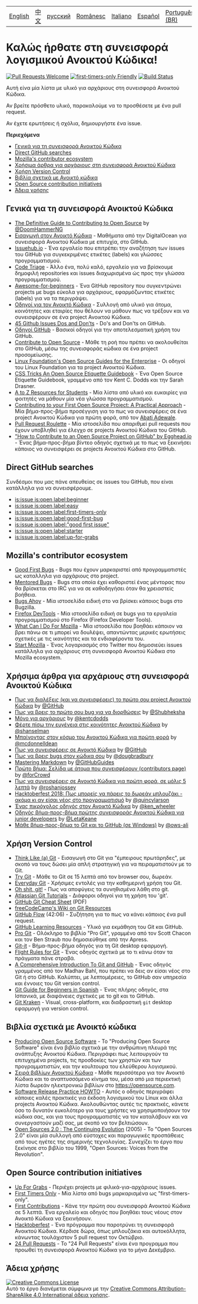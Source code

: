 <table>
    <tr>
        <!-- Do not translate this table -->
        <td><a href="./README.md"> English </a></td>
        <td><a href="./README-CN.md"> 中文 </a></td>
        <td><a href="./README-RU.md"> русский </a></td>
        <td><a href="./README-RO.md"> Românesc </a></td>
        <td><a href="./README-IT.md"> Italiano </a></td>
        <td><a href="./README-ES.md"> Español </a></td>
        <td><a href="./README-pt-BR.md"> Português (BR) </a></td>
        <td><a href="./README-DE.md"> Deutsch </a></td>
		<td><a href="./README-GR.md"> Ελληνικά </a></td>
        <td><a href="./README-FR.md"> Français </a></td>
    </tr>
</table>

# Καλώς ήρθατε στη συνεισφορά λογισμικού Ανοικτού Κώδικα!

[![Pull Requests Welcome](https://img.shields.io/badge/PRs-welcome-brightgreen.svg?style=flat)](http://makeapullrequest.com)
[![first-timers-only Friendly](https://img.shields.io/badge/first--timers--only-friendly-blue.svg)](http://www.firsttimersonly.com/)
[![Build Status](https://travis-ci.org/freeCodeCamp/how-to-contribute-to-open-source.svg?branch=master)](https://travis-ci.org/freeCodeCamp/how-to-contribute-to-open-source)

Αυτή είνα μία λίστα με υλικό για αρχάριους στη συνεισφορά Ανοικτού Κώδικα.

Αν βρείτε πρόσθετο υλικό, παρακαλούμε να το προσθέσετε με ένα pull request.

Αν έχετε ερωτήσεις ή σχόλια, δημιουργήστε ένα issue.

**Περιεχόμενα**
- [Γενικά για τη συνεισφορά Ανοικτού Κώδικα](#contributing-to-open-source-in-general)
- [Direct GitHub searches](#direct-github-searches)
- [Mozilla's contributor ecosystem](#mozillas-contributor-ecosystem)
- [Χρήσιμα άρθρα για αρχάριους στη συνεισφορά Ανοικτού Κώδικα](#useful-articles-for-new-open-source-contributors)
- [Χρήση Version Control](#using-version-control)
- [Βιβλία σχετικά με Ανοικτό κώδικα](#open-source-books)
- [Open Source contribution initiatives](#open-source-contribution-initiatives)
- [Άδεια χρήσης](#license)

## Γενικά για τη συνεισφορά Ανοικτού Κώδικα
- [The Definitive Guide to Contributing to Open Source](https://medium.freecodecamp.org/the-definitive-guide-to-contributing-to-open-source-900d5f9f2282) by [@DoomHammerNG](https://twitter.com/DoomHammerNG)
- [Εισαγωγή στον Ανοικτό Κώδικα](https://www.digitalocean.com/community/tutorial_series/an-introduction-to-open-source) - Μαθήματα από την DigitalOcean για συνεισφορά Ανοικτού Κώδικα με επιτυχία, στο GitHub.
- [Issuehub.io](http://issuehub.io/) - Ένα εργαλείο που επιτρέπει την αναζήτηση των issues του GitHub για συγκεκριμένες ετικέτες (labels) και γλώσσες προγραμματισμού.
- [Code Triage](https://www.codetriage.com/) - Άλλο ένα, πολύ καλό, εργαλείο για να βρίσκουμε δημοφιλή repositories και issues διαχωρισμένα ώς προς την γλώσσα προγραμματισμού.
- [Awesome-for-beginners](https://github.com/MunGell/awesome-for-beginners) - Ένα GitHub repository που συγκεντρώνει projects με bugs εύκολα για αρχάριους, εφαρμόζωντας ετικέτες (labels) για να τα περιγράψει.
- [Οδηγοί για τον Ανοικτό Κώδικα](https://opensource.guide/) - Συλλογή από υλικό για άτομα, κοινότητες και εταιρίες που θέλουν να μάθουν πως να τρέξουν και να συνεισφέρουν σε ένα project Ανοικτού Κώδικα.
- [45 Github Issues Dos and Don’ts](https://hackernoon.com/45-github-issues-dos-and-donts-dfec9ab4b612) - Do's and Don'ts on GitHub.
- [Οδηγοί GitHub](https://guides.github.com/) - Βασικοί οδηγοί για την αποτελεσματική χρήση του GitHub.
- [Contribute to Open Source](https://github.com/danthareja/contribute-to-open-source) - Μάθε τη ροή που πρέπει να ακολουθείται στο GitHub, μέσω της συνεισφοράς κώδικα σε ένα project προσομείωσης.
- [Linux Foundation's Open Source Guides for the Enterprise](https://www.linuxfoundation.org/resources/open-source-guides/) - Οι οδηγοί του Linux Foundation για τα project Ανοικτού Κώδικα.
- [CSS Tricks An Open Source Etiquette Guidebook](https://css-tricks.com/open-source-etiquette-guidebook/) - Ένα Open Source Etiquette Guidebook, γραμμένο από τον Kent C. Dodds και την Sarah Drasner.
- [A to Z Resources for Students](https://github.com/dipakkr/A-to-Z-Resources-for-Students) - Μία λίστα από υλικό και ευκαιρίες για φοιτητές να μάθουν μία νέα γλώσσα προγραμματισμού.
- [Contributing to your First Open Source Project: A Practical Approach](https://blog.devcenter.co/contributing-to-your-first-open-source-project-a-practical-approach-1928c4cbdae) - Μία βήμα-προς-βήμα προσέγγιση για το πως να συνεισφέρεις σε ένα project Ανοικτού Κώδικα για πρώτη φορά, από τον [Abati Adewale](https://www.acekyd.com).
- [Pull Request Roulette](http://www.pullrequestroulette.com/) - Μία ιστοσελίδα που απαριθμεί pull requests που έχουν υποβληθεί για έλεγχο σε projects Ανοικτού Κώδικα του GitHub.
- ["How to Contribute to an Open Source Project on GitHub" by Egghead.io](https://egghead.io/courses/how-to-contribute-to-an-open-source-project-on-github) - Ένας βήμα-προς-βήμα βίντεο οδηγός σχετικά με το πως να ξεκινήσει κάποιος να συνεισφέρει σε projects Ανοικτού Κώδικα στο GitHub.

## Direct GitHub searches
Συνδέσμοι που μας πάνε απευθείας σε issues του GitHub, που είναι κατάλληλα για να συνεισφέρουμε.
- [is:issue is:open label:beginner](https://github.com/search?utf8=%E2%9C%93&q=is%3Aissue+is%3Aopen+label%3Abeginner)
- [is:issue is:open label:easy](https://github.com/search?utf8=%E2%9C%93&q=is%3Aissue+is%3Aopen+label%3Aeasy)
- [is:issue is:open label:first-timers-only](https://github.com/search?utf8=%E2%9C%93&q=is%3Aissue+is%3Aopen+label%3Afirst-timers-only)
- [is:issue is:open label:good-first-bug](https://github.com/search?utf8=%E2%9C%93&q=is%3Aissue+is%3Aopen+label%3Agood-first-bug)
- [is:issue is:open label:"good first issue"](https://github.com/search?utf8=%E2%9C%93&q=is%3Aissue+is%3Aopen+label%3A"good+first+issue")
- [is:issue is:open label:starter](https://github.com/search?utf8=%E2%9C%93&q=is%3Aissue+is%3Aopen+label%3Astarter)
- [is:issue is:open label:up-for-grabs](https://github.com/search?utf8=%E2%9C%93&q=is%3Aissue+is%3Aopen+label%3Aup-for-grabs)

## Mozilla's contributor ecosystem
- [Good First Bugs](https://bugzil.la/sw:%22[good%20first%20bug]%22&limit=0) - Bugs που έχουν μαρκαριστεί από προγραμματιστές ως καταλληλα για αρχάριους στο project.
- [Mentored Bugs](https://bugzilla.mozilla.org/buglist.cgi?quicksearch=mentor%3A%40) - Bugs στα οποία έχει καθοριστεί ένας μέντορας που θα βρίσκεται στο IRC για να σε καθοδηγήσει όταν θα χρειαστείς βοήθεια.
- [Bugs Ahoy](http://www.joshmatthews.net/bugsahoy/) - Μία ιστοσελίδα ειδική στο να βρίσκει κάποιος bugs στο Bugzilla.
- [Firefox DevTools](http://firefox-dev.tools/) - Μία ιστοσελίδα ειδική σε bugs για τα εργαλεία προγραμματισμού στο Firefox (Firefox Developer Tools).
- [What Can I Do For Mozilla](http://whatcanidoformozilla.org/) - Μία ιστοσελίδα που βοηθάει κάποιον να βρει πάνω σε τι μπορεί να δουλέψει, απαντώντας μερικές ερωτήσεις σχετικές με τις ικανότητες και τα ενδιαφέροντα του.
- [Start Mozilla](https://twitter.com/StartMozilla) - Ένας λογαριασμός στο Twitter που δημοσιεύει issues κατάλληλα για αρχάριους στη συνεισφορά Ανοικτού Κώδικα στο Mozilla ecosystem.

## Χρήσιμα άρθρα για αρχάριους στη συνεισφορά Ανοικτού Κώδικα
- [Πως να διαλέξεις (και να συνεισφέρεις) το πρώτο σου project Ανοικτού Κώδικα](https://github.com/collections/choosing-projects) by [@GitHub](https://github.com/github)
- [Πως να βρεις το πρώτο σου bug για να διορθώσεις](https://medium.freecodecamp.org/finding-your-first-open-source-project-or-bug-to-work-on-1712f651e5ba#.slc8i2h1l) by [@Shubheksha](https://github.com/Shubheksha)
- [Μόνο για αρχάριους](https://kentcdodds.com/blog/first-timers-only) by [@kentcdodds](https://github.com/kentcdodds)
- [Φέρτε πίσω την ευγένεια στις κοινότητες Ανοικτού Κώδικα](http://www.hanselman.com/blog/BringKindnessBackToOpenSource.aspx) by [@shanselman](https://github.com/shanselman)
- [Μπαίνοντας στον κόσμο του Ανοικτού Κώδικα για πρώτη φορά](https://www.nearform.com/blog/getting-into-open-source-for-the-first-time/) by [@mcdonnelldean](https://github.com/mcdonnelldean)
- [Πως να συνεισφέρεις σε Ανοικτό Κώδικα](https://opensource.guide/how-to-contribute/) by [@GitHub](https://github.com/github)
- [Πως να βρεις bugs στον κώδικα σου](https://8thlight.com/blog/doug-bradbury/2016/06/29/how-to-find-bug-in-your-code.html) by [@dougbradbury](https://twitter.com/dougbradbury)
- [Mastering Markdown](https://guides.github.com/features/mastering-markdown/) by [@GitHubGuides](https://guides.github.com/)
- [Πρώτο βήμα: Σελίδα με άτομα που συνεισφέρουν (contributors page)](https://medium.com/@forCrowd/first-mission-contributors-page-df24e6e70705#.2v2g0no29) by [@forCrowd](https://github.com/forCrowd)
- [Πως να συνεισφέρεις σε Ανοικτό Κώδικα για πρώτη φορά, σε μόλις 5 λεπτά](https://medium.freecodecamp.org/how-to-make-your-first-open-source-contribution-in-just-5-minutes-aaad1fc59c9a) by [@roshanjossey](https://medium.freecodecamp.org/@roshanjossey)
- [Hacktoberfest 2018: Πως μπορείς να πάρεις το δωρεάν μπλουζάκι - ακόμα κι αν είσαι νέος στο προγραμματισμό](https://medium.freecodecamp.org/hacktoberfest-2018-how-you-can-get-your-free-shirt-even-if-youre-new-to-coding-96080dd0b01b) by [@quincylarson](https://medium.freecodecamp.org/@quincylarson)
- [Ένας πικρόχολος οδηγός στον Ανοικτό Κώδικα](https://medium.com/codezillas/a-bitter-guide-to-open-source-a8e3b6a3c1c4) by [@ken_wheeler](https://medium.com/@ken_wheeler)
- [Οδηγός βήμα-προς-βήμα πρώτης συνεισφοράς Ανοικτού Κώδικα για junior developers](https://hackernoon.com/contributing-to-open-source-the-sharks-are-photoshopped-47e22db1ab86) by [@LetaKeane](http://www.letakeane.com/)
- [Μάθε βήμα-προς-βήμα το Git και το GitHub (σε Windows)](https://medium.com/@ows_ali/be93518e06dc) by [@ows-ali](https://medium.com/@ows_ali)

## Χρήση Version Control
- [Think Like (a) Git](http://think-like-a-git.net/) - Εισαγωγή στο Git για "έμπειρους πρωτάρηδες", με σκοπό να τους δώσει μία απλή στρατηγική για να πειραματιστούν με το Git.
- [Try Git](https://try.github.io/) - Μάθε το Git σε 15 λεπτά από τον browser σου, δωρεάν.
- [Everyday Git](https://git-scm.com/docs/giteveryday) - Χρήσιμες εντολές για την καθημερινή χρήση του Git.
- [Oh shit, git!](http://ohshitgit.com/) - Πως να αποφύγεις τα συνηθισμένα λάθη στο git.
- [Atlassian Git Tutorials](https://www.atlassian.com/git/tutorials/) - Διάφοροι οδηγοί για τη χρήση του 'git'.
- [GitHub Git Cheat Sheet](https://education.github.com/git-cheat-sheet-education.pdf) (PDF)
- [freeCodeCamp's Wiki on Git Resources](https://forum.freecodecamp.org/t/wiki-git-resources/13136)
- [GitHub Flow](https://www.youtube.com/watch?v=juLIxo42A_s) (42:06) - Συζήτηση για το πως να κάνει κάποιος ένα pull request.
- [GitHub Learning Resources](https://help.github.com/articles/git-and-github-learning-resources/) - Υλικό για εκμάθηση του Git και GitHub.
- [Pro Git](https://git-scm.com/book/en/v2) - Ολόκληρο το βιβλίο "Pro Git", γραμμένο από τον Scott Chacon και τον Ben Straub που δημοσιεύθηκε από την Apress.
- [Git-it](https://github.com/jlord/git-it-electron) - Βήμα-προς-βήμα οδηγός για τη Git desktop εφαρμογή.
- [Flight Rules for Git](https://github.com/k88hudson/git-flight-rules) - Ένας οδηγός σχετικά με το τι κάνω όταν τα πράγματα πάνε στραβά.
- [A Comprehensive Introduction To Git and GitHub](https://codeburst.io/git-good-part-a-e0d826286a2a) - Ένας οδηγός γραμμένος από τον Madhav Bahl, που πρέπει να δεις αν είσαι νέος στο Git ή στο GitHub. Καλύπτει, με λεπτομέρειες, το GitHub σαν υπηρεσία και έννοιες του Git version control.
- [Git Guide for Beginners in Spanish](https://platzi.github.io/git-slides/#/) - Ένας πλήρης οδηγός, στα Ισπανικά, με διαφάνειες σχετικές με το git και το GitHub.
- [Git Kraken](https://www.gitkraken.com/git-client) - Visual, cross-platform, και διαδραστική `git` desktop εφαρμογή για version control.

## Βιβλία σχετικά με Ανοικτό κώδικα
- [Producing Open Source Software](http://producingoss.com/) - Το "Producing Open Source Software" είναι ένα βιβλίο σχετικά με την ανθρώπινη πλευρά της ανάπτυξης Ανοικτού Κώδικα. Περιγράφει πως λειτουργούν τα επιτυχημένα projects, τις προσδοκίες των χρηστών και των προγραμματιστών, και την κουλτουρα του ελεύθερου λογισμικού.
- [Σειρά βιβλίων Ανοικτού Κώδικα](https://opensource.com/resources/ebooks) - Μάθε περισσότερα για τον Ανοικτό Κώδικα και το αναπτυσσόμενο κίνημα του, μέσα από μια περιεκτική λίστα δωρεάν ηλεκτρονικώ βιβλίων στο https://opensource.com.
- [Software Release Practice HOWTO](http://en.tldp.org/HOWTO/Software-Release-Practice-HOWTO/) - Αυτός ο οδηγός περιγράφει κάποιες καλές πρακτικές για έκδοση λογισμικού του Linux και άλλα projects Ανοικτού Κώδικα. Ακολουθώντας αυτές τις πρακτικές, κάνετε όσο το δυνατόν ευκολότερο για τους χρήστες να χρησιμοποιήσουν τον κώδικα σας, και για τους προγραμματιστές να τον καταλάβουν και να συνεργαστούν μαζί σας, με σκοπό να τον βελτιώσουν.
- [Open Sources 2.0 : The Continuing Evolution](https://archive.org/details/opensources2.000diborich) (2005) - Το "Open Sources 2.0" είναι μία συλλογή από εύστοχες και παραγωγικές προσπάθειες από τους ηγέτες της σημερινής τεχνολογίας. Συνεχίζει το έργο που ξεκίνησε στο βιβλίο του 1999, "Open Sources: Voices from the Revolution".

## Open Source contribution initiatives
- [Up For Grabs](http://up-for-grabs.net/#/) - Περιέχει projects με φιλικά-για-αρχάριους issues.
- [First Timers Only](http://www.firsttimersonly.com/) - Μία λίστα από bugs μαρκαρισμένα ως "first-timers-only".
- [First Contributions](https://firstcontributions.github.io/) - Κάνε την πρώτη σου συνεισφορά Ανοικτού Κώδικα σε 5 λεπτά. Ένα εργαλείο και οδηγός που βοηθάει τους νέους στον Ανοικτό Κώδικα να ξεκινήσουν.
- [Hacktoberfest](https://hacktoberfest.digitalocean.com/) - Ένα πρόγραμμα που παροτρύνει τη συνεισφορά Ανοικτού Κώδικα. Κέρδισε δώρα, όπως μπλουζάκια και αυτοκόλλητα, κάνωντας τουλάχιστον 5 pull request τον Οκτώβριο.
- [24 Pull Requests](https://24pullrequests.com) - Το "24 Pull Requests" είναι ένα προγραμμα που προωθεί τη συνεισφορά Ανοικτού Κώδικα για το μήνα Δεκέμβριο.

## Άδεια χρήσης
<a rel="license" href="http://creativecommons.org/licenses/by-sa/4.0/"><img alt="Creative Commons License" style="border-width:0" src="https://i.creativecommons.org/l/by-sa/4.0/88x31.png" /></a><br />Αυτό το έργο διανέμεται σύμφωνα με την <a rel="license" href="http://creativecommons.org/licenses/by-sa/4.0/">Creative Commons Attribution-ShareAlike 4.0 International άδεια χρήσης</a>.
